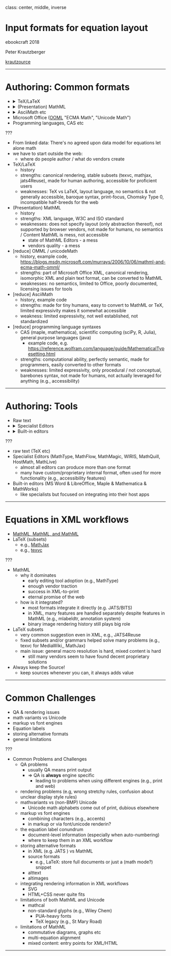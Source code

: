 class: center, middle, inverse

# Input formats for equation layout

ebookcraft 2018

Peter Krautzberger

[krautzource](https://www.krautzource.com)

---

# Authoring: Common formats


* <details>
  <summary>TeX/LaTeX</summary>
   <code>x = {-b \pm \sqrt{b^2-4ac} \over 2a}</code>
  </details>
* <details>
    <summary>(Presentation) MathML</summary>
     <code>&amp;lt;math&amp;gt; &amp;lt;mi&amp;gt;x&amp;lt;/mi&amp;gt; &amp;lt;mo&amp;gt;=&amp;lt;/mo&amp;gt; &amp;lt;mrow&amp;gt; &amp;lt;mfrac&amp;gt; &amp;lt;mrow&amp;gt; &amp;lt;mo&amp;gt;&amp;#x2212;&amp;lt;/mo&amp;gt; &amp;lt;mi&amp;gt;b&amp;lt;/mi&amp;gt; &amp;lt;mo&amp;gt;&amp;#x00B1;&amp;lt;/mo&amp;gt; &amp;lt;msqrt&amp;gt; &amp;lt;msup&amp;gt;&amp;lt;mi&amp;gt;b&amp;lt;/mi&amp;gt;&amp;lt;mn&amp;gt;2&amp;lt;/mn&amp;gt;&amp;lt;/msup&amp;gt; &amp;lt;mo&amp;gt;&amp;#x2212;&amp;lt;/mo&amp;gt; &amp;lt;mn&amp;gt;4&amp;lt;/mn&amp;gt;&amp;lt;mi&amp;gt;a&amp;lt;/mi&amp;gt;&amp;lt;mi&amp;gt;c&amp;lt;/mi&amp;gt; &amp;lt;/msqrt&amp;gt; &amp;lt;/mrow&amp;gt; &amp;lt;mrow&amp;gt; &amp;lt;mn&amp;gt;2&amp;lt;/mn&amp;gt;&amp;lt;mi&amp;gt;a&amp;lt;/mi&amp;gt; &amp;lt;/mrow&amp;gt; &amp;lt;/mfrac&amp;gt; &amp;lt;/mrow&amp;gt;&amp;lt;/math&amp;gt;</code>
    </details>
* <details>
    <summary>AsciiMath etc</summary>
     <code>x = (-b +- sqrt(b^2-4ac))/(2a)</code>
    </details>
* Microsoft Office ([OOML](https://blogs.msdn.microsoft.com/murrays/2006/10/06/mathml-and-ecma-math-omml/) "ECMA Math", "Unicode Math")
* Programming languages, CAS etc


???
* From linked data: There's no agreed upon data model for equations let alone math
* we have to start outside the web:
  * where do people author / what do vendors create
* TeX/LaTeX
  * history
  * strengths: canonical rendering, stable subsets (texvc, mathjax, jats4Reuse), made for human authoring, accessible for proficient users
  * weaknesses: TeX vs LaTeX, layout language, no semantics & not generally accessible, baroque syntax, print-focus, Chomsky Type 0, incompatible half-breeds for the web
* (Presentation) MathML
  * history
  * strengths: XML language, W3C and ISO standard
  * weaknesses: does not specify layout (only abstraction thereof), not supported by browser vendors, not made for humans, no semantics / Content MathML is  mess, not accessible
    * state of MathML Editors - a mess
    * vendors quality - a mess
* [reduce] OMML / unicodeMath
  * history, example code, https://blogs.msdn.microsoft.com/murrays/2006/10/06/mathml-and-ecma-math-omml/
  * strengths: part of Microsoft Office XML, canonical rendering, isomorphic XML and plain text format, can be converted to MathML
  * weaknesses: no semantics, limited to Office, poorly documented, licensing issues for tools
* [reduce] AsciiMath
  * history, example code
  * strengths: made for tiny humans, easy to convert to MathML or TeX, limited expressivity makes it somewhat accessible
  * weakness: limited expressivity, not well established, not standardized
* [reduce] programming language syntaxes
  * CAS (maple, mathematica), scientific computing (sciPy, R, Julia), general purpose languages (java)
    * example code, e.g. https://reference.wolfram.com/language/guide/MathematicalTypesetting.html
  * strengths: computational ability, perfectly semantic, made for programmers, easily converted to other formats
  * weaknesses: limited expressivity, only procedural / not conceptual, barebones syntax, not made for humans, not actually leveraged for anything (e.g., accessibility)

---

# Authoring: Tools


* Raw text
* <details>
    <summary>Specialist Editors</summary>
    e.g., WIRIS, MathMagic, MathQuill, MathLive, MathType, MathFlow, HostMath
    </details>
* <details>
    <summary>Built-in editors</summary>
    e.g., MS Word & LibreOffice, Maple & Mathematica & MathWorks
    </details>


???
* raw text (TeX etc)
* Specialist Editors (MathType, MathFlow, MathMagic, WIRIS, MathQuill, HostMath, MathLive)
  * almost all editors can produce more than one format
  * many have custom/proprietary internal format, often used for more functionality (e.g., accessibility features)
* Built-in editors (MS Word & LibreOffice, Maple & Mathematica & MathWorks)
  * like specialists but focused on integrating into their host apps

---

# Equations in XML workflows

* [MathML, MathML, and MathML](https://www.w3.org/TR/MathML/)
* LaTeX (subsets)
  * e.g., <a href="https://www.mathjax.org">MathJax</a>
  * e.g., <a href="https://www.mediawiki.org/wiki/Texvc">texvc</a>

???
* MathML
  * why it  dominates
    * early editing tool adoption (e.g., MathType)
    * enough vendor traction
    * success in XML-to-print
    * eternal promise of the web
  * how is it integrated?
    * most formats integrate it directly (e.g. JATS/BITS)
    * in XML, many features are handled separately despite features in MathML (e.g., mlabeldtr, annotation system)
    * binary image rendering history still plays big role
* LaTeX subsets
  * very common suggestion even in XML, e.g., JATS4Reuse
  * fixed subsets and/or grammars helped solve many problems (e.g., texvc for MediaWiki,, MathJax)
  * main issue: general macro resolution is hard, mixed content is hard
    * still many vendors seem to have found decent proprietary solutions
* Always keep the Source!
  * keep sources whenever you can, it always adds value
---

# Common Challenges

* QA & rendering issues
* math variants vs Unicode
* markup vs font engines
* Equation labels
* storing alternative formats
* general limitations


???
* Common Problems and Challenges
  * QA problems
    * usually QA means print output
    * => QA is **always** engine specific
      * leading to problems when using different engines (e.g., print and web)
  * rendering problems (e.g, wrong stretchy rules, confusion about unclear display style rules)
  * mathvariants vs (non-BMP) Unicode
    * Unicode math alphabets come out of print, dubious elsewhere
  * markup vs font engines
    * combining characters (e.g., accents)
    * in markup or via font/unicode renderin?
  * the equation label conundrum
    * document-level information (especially when auto-numbering)
    * where to keep them in an XML workflow
  * storing alternative formats
    * in XML (e.g. JATS <alternatives>) vs MathML <annotation>
    * source formats
      * e.g., LaTeX: store full documents or just a (math mode?) snippet
    * alttext
    * altimages
  * integrating rendering information in XML workflows
    * SVG
    * HTML+CSS never quite fits
  * limitations of both MathML and Unicode
    * mathcal
    * non-standard glyphs (e.g., Wiley Chem)
      * PUA-heavy fonts
      * TeX legacy (e.g., St Mary Road)
  * limitations of MathML
    * commutative diagrams, graphs etc
    * multi-equation alignment
    * mixed content: entry points for XML/HTML

---
